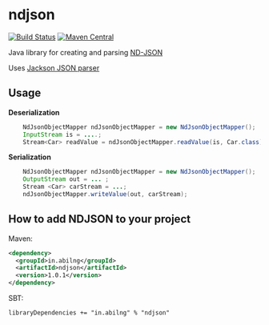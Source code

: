 # ndjson

[![Build Status](https://travis-ci.org/abilng/ndjson.svg?branch=master)](https://travis-ci.org/abilng/ndjson)
[![Maven Central](https://img.shields.io/maven-central/v/in.abilng/ndjson.svg?label=Maven%20Central)](https://search.maven.org/search?q=g:%22in.abilng%22%20AND%20a:%22ndjson%22)

Java library for creating and parsing [ND-JSON](http://ndjson.org/)

Uses [Jackson JSON parser](https://github.com/FasterXML/jackson)

## Usage

**Deserialization**

```java
    NdJsonObjectMapper ndJsonObjectMapper = new NdJsonObjectMapper();
    InputStream is = ....;
    Stream<Car> readValue = ndJsonObjectMapper.readValue(is, Car.class);
```

**Serialization**

```java
    NdJsonObjectMapper ndJsonObjectMapper = new NdJsonObjectMapper();
    OutputStream out = ... ;
    Stream <Car> carStream = ...;
    ndJsonObjectMapper.writeValue(out, carStream);
```

## How to add NDJSON to your project 

Maven:
```xml
<dependency>
  <groupId>in.abilng</groupId>
  <artifactId>ndjson</artifactId>
  <version>1.0.1</version>
</dependency>
```

SBT:
```sc
libraryDependencies += "in.abilng" % "ndjson"
```
